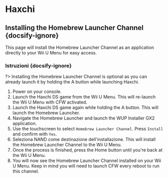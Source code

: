 # Haxchi

## Installing the Homebrew Launcher Channel {docsify-ignore}

This page will install the Homebrew Launcher Channel as an application directly to your Wii U Menu for easy access.

### Istruzioni {docsify-ignore}

?> Installing the Homebrew Launcher Channel is optional as you can already launch it by holding the A button while launching Haxchi.

1. Power on your console.
1. Launch the Haxchi DS game from the Wii U Menu. This will re-launch the Wii U Menu with CFW activated.
1. Launch the Haxchi DS game again while holding the A button. This will launch the Homebrew Launcher.
1. Navigate the Homebrew Launcher and launch the WUP Installer GX2 application.
1. Use the touchscreen to select `Homebrew Launcher Channel`. Press `Install` and confirm with `Yes`.
1. Seleziona NAND come destinazione dell'installazione. This will install the Homebrew Launcher Channel to the Wii U Menu.
1. Once the process is finished, press the Home button until you're back at the Wii U Menu.
1. You will now see the Homebrew Launcher Channel installed on your Wii U Menu. Keep in mind you will need to launch CFW every reboot to run this channel.